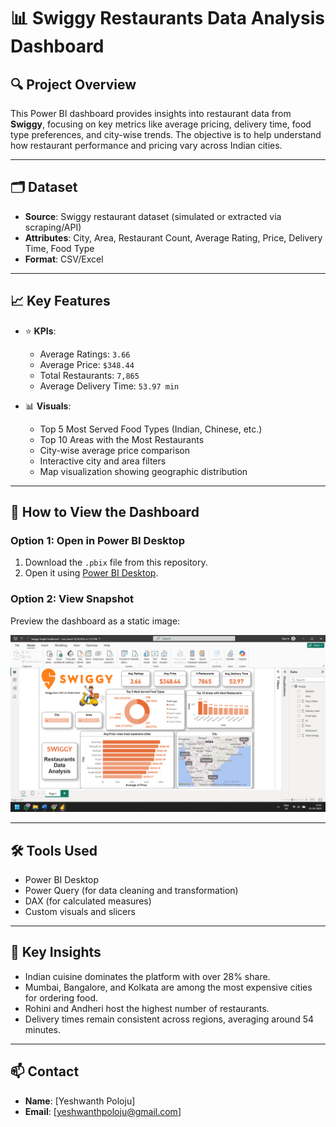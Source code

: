 # 📊 Swiggy Restaurants Data Analysis Dashboard

## 🔍 Project Overview

This Power BI dashboard provides insights into restaurant data from **Swiggy**, focusing on key metrics like average pricing, delivery time, food type preferences, and city-wise trends. The objective is to help understand how restaurant performance and pricing vary across Indian cities.

---

## 🗂️ Dataset

- **Source**: Swiggy restaurant dataset (simulated or extracted via scraping/API)
- **Attributes**: City, Area, Restaurant Count, Average Rating, Price, Delivery Time, Food Type
- **Format**: CSV/Excel

---

## 📈 Key Features

- ⭐ **KPIs**:
  - Average Ratings: `3.66`
  - Average Price: `$348.44`
  - Total Restaurants: `7,865`
  - Average Delivery Time: `53.97 min`

- 📊 **Visuals**:
  - Top 5 Most Served Food Types (Indian, Chinese, etc.)
  - Top 10 Areas with the Most Restaurants
  - City-wise average price comparison
  - Interactive city and area filters
  - Map visualization showing geographic distribution

---

## 🚀 How to View the Dashboard

### Option 1: Open in Power BI Desktop

1. Download the `.pbix` file from this repository.
2. Open it using [Power BI Desktop](https://powerbi.microsoft.com/desktop/).

### Option 2: View Snapshot

Preview the dashboard as a static image:

![Swiggy Dashboard](https://github.com/Yeshwanth-Poloju/Swiggy_PowerBi_Dashboard/blob/a9ef1760810c88ce59a2458e5e71c90ec9f699d2/Swiggy_Single_Dashboard.png)

---

## 🛠️ Tools Used

- Power BI Desktop
- Power Query (for data cleaning and transformation)
- DAX (for calculated measures)
- Custom visuals and slicers

---

## 🧠 Key Insights

- Indian cuisine dominates the platform with over 28% share.
- Mumbai, Bangalore, and Kolkata are among the most expensive cities for ordering food.
- Rohini and Andheri host the highest number of restaurants.
- Delivery times remain consistent across regions, averaging around 54 minutes.

---

## 📫 Contact

- **Name**: [Yeshwanth Poloju]
- **Email**: [yeshwanthpoloju@gmail.com]

